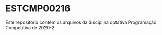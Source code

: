 # ESTCMP00216
Este repositório contém os arquivos da disciplina optativa Programação Competitiva de 2020-2
